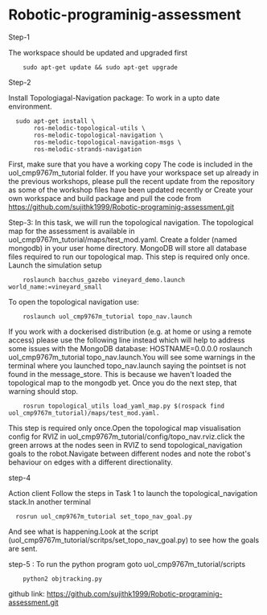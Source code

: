 # Robotic-programinig-assessment
Step-1

  The workspace should be updated and upgraded first 


        sudo apt-get update && sudo apt-get upgrade


Step-2

Install Topologiagal-Navigation package: To work in a upto date environment.

   
      sudo apt-get install \
           ros-melodic-topological-utils \
           ros-melodic-topological-navigation \
           ros-melodic-topological-navigation-msgs \
           ros-melodic-strands-navigation


First, make sure that you have a working copy  The code is included in the uol_cmp9767m_tutorial folder. If you have your workspace set up already in the previous workshops, please pull the recent update from the repository as some of the workshop files have been updated recently or Create your own workspace and build package and pull the code from https://github.com/sujithk1999/Robotic-programinig-assessment.git


Step-3:   In this task, we will run the topological navigation. The topological map for the assessment is available in uol_cmp9767m_tutorial/maps/test_mod.yaml. Create a folder (named mongodb) in your user home directory. MongoDB will store all database files required to run our topological map. This step is required only once. Launch the simulation setup


        roslaunch bacchus_gazebo vineyard_demo.launch world_name:=vineyard_small
        
        
        
 To open the topological navigation use:
        
        
        roslaunch uol_cmp9767m_tutorial topo_nav.launch
        
                               
                              
If you work with a dockerised distribution (e.g. at home or using a remote access) please use the following line instead which will help to address some issues with the MongoDB database: HOSTNAME=0.0.0.0 roslaunch uol_cmp9767m_tutorial topo_nav.launch.You will see some warnings in the terminal where you launched topo_nav.launch saying the pointset is not found in the message_store. This is because we haven't loaded the topological map to the mongodb yet. Once you do the next step, that warning should stop.

        rosrun topological_utils load_yaml_map.py $(rospack find uol_cmp9767m_tutorial)/maps/test_mod.yaml. 
        
This step is required only once.Open the topological map visualisation config for RVIZ in uol_cmp9767m_tutorial/config/topo_nav.rviz.click the green arrows at the nodes seen in RVIZ to send topological_navigation goals to the robot.Navigate between different nodes and note the robot's behaviour on edges with a different directionality.


step-4

   Action client Follow the steps in Task 1 to launch the topological_navigation stack.In another terminal 
    
      rosrun uol_cmp9767m_tutorial set_topo_nav_goal.py 
    
 And see what is happening.Look at the script (uol_cmp9767m_tutorial/scritps/set_topo_nav_goal.py) to see how the goals are sent.

step-5 : To run the python program goto uol_cmp9767m_tutorial/scripts

        python2 objtracking.py
        
        
github link: https://github.com/sujithk1999/Robotic-programinig-assessment.git
